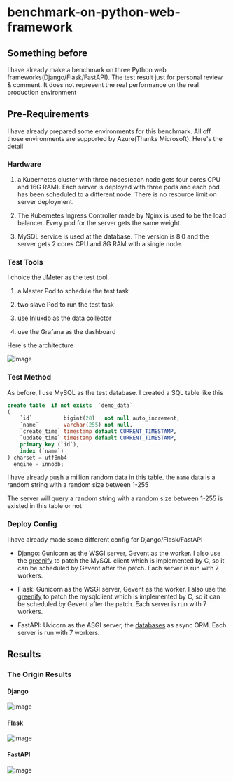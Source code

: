 # benchmark-on-python-web-framework

## Something before

I have already make a benchmark on three Python web frameworks(Django/Flask/FastAPI). The test result just for personal review & comment. It does not represent the real performance on the real production environment

## Pre-Requirements

I have already prepared some environments for this benchmark. All off those environments are supported by Azure(Thanks Microsoft). Here's the detail

### Hardware

1. a Kubernetes cluster with three nodes(each node gets four cores CPU and 16G RAM). Each server is deployed with three pods and each pod has been scheduled to a different node. There is no resource limit on server deployment.

2. The Kubernetes Ingress Controller made by Nginx is used to be the load balancer. Every pod for the server gets the same weight.

3. MySQL service is used at the database. The version is 8.0 and the server gets 2 cores CPU and 8G RAM with a single node.

### Test Tools

I choice the JMeter as the test tool. 

1. a Master Pod to schedule the test task

2. two slave Pod to run the test task

3. use Inluxdb as the data collector

4. use the Grafana as the dashboard

Here's the architecture

![image](https://user-images.githubusercontent.com/7054676/81506493-4479da00-9329-11ea-9a94-fafaeda26698.png)

### Test Method

As before, I use MySQL as the test database. I created a SQL table like this

```sql
create table  if not exists  `demo_data`
(
    `id`          bigint(20)   not null auto_increment,
    `name`        varchar(255) not null,
    `create_time` timestamp default CURRENT_TIMESTAMP,
    `update_time` timestamp default CURRENT_TIMESTAMP,
    primary key (`id`),
    index (`name`)
) charset = utf8mb4
  engine = innodb;
```

I have already push a million random data in this table. the `name` data is a random string with a random size between 1-255

The server will query a random string with a random size between 1-255 is  existed in this table or not

### Deploy Config

I have already made some different config for Django/Flask/FastAPI

* Django: Gunicorn as the WSGI server, Gevent as the worker. I also use the [greenify](https://github.com/douban/greenify) to patch the MySQL client which is implemented by C, so it can be scheduled by Gevent after the patch. Each server is run with 7 workers.

* Flask: Gunicorn as the WSGI server, Gevent as the worker. I also use the [greenify](https://github.com/douban/greenify) to patch the mysqlclient which is implemented by C, so it can be scheduled by Gevent after the patch. Each server is run with 7 workers.

* FastAPI: Uvicorn as the ASGI server, the [databases](https://github.com/encode/databases) as async ORM. Each server is run with 7 workers.

## Results

### The Origin Results

#### Django

![image](https://user-images.githubusercontent.com/7054676/81506736-14333b00-932b-11ea-8a18-67ef92857593.png)

#### Flask

![image](https://user-images.githubusercontent.com/7054676/81506749-2319ed80-932b-11ea-87cc-9a2a9fd3ea1b.png)

#### FastAPI

![image](https://user-images.githubusercontent.com/7054676/81506763-3cbb3500-932b-11ea-83c6-239faae6f1fa.png)

